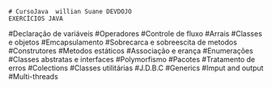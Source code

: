 	# CursoJava  willian Suane DEVDOJO
	EXERCÍCIOS JAVA
  #Declaração de variáveis
  #Operadores
  #Controle de fluxo
  #Arrais
  #Classes e objetos
  #Emcapsulamento
  #Sobrecarca e  sobreescita de metodos
  #Construtores
  #Metodos estáticos 
  #Associação e erança
  #Enumerações
  #Classes abstratas e interfaces
  #Polymorfismo
  #Pacotes
  #Tratamento de erros
  #Colections
  #Classes utilitárias
  #J.D.B.C
  #Generics
  #Imput and output
  #Multi-threads
  

